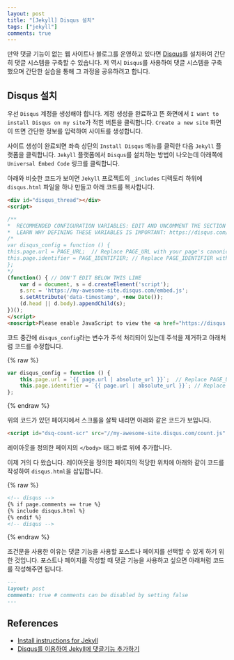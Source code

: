 ```yaml
---
layout: post
title: "[Jekyll] Disqus 설치"
tags: ["jekyll"]
comments: true
---
```


만약 댓글 기능이 없는 웹 사이트나 블로그를 운영하고 있다면 [Disqus](https://disqus.com/)를 설치하여 간단히 댓글 시스템을 구축할 수 있습니다. 저 역시 `Disqus`를 사용하여 댓글 시스템을 구축했으며 간단한 실습을 통해 그 과정을 공유하려고 합니다.

## Disqus 설치

우선 `Disqus` 계정을 생성해야 합니다. 계정 생성을 완료하고 뜬 화면에서 `I want to install Disqus on my site`가 적힌 버튼을 클릭합니다. `Create a new site` 화면이 뜨면 간단한 정보를 입력하여 사이트를 생성합니다.

사이트 생성이 완료되면 좌측 상단의 `Install Disqus` 메뉴를 클릭한 다음 `Jekyll` 플랫폼을 클릭합니다. `Jekyll` 플랫폼에서 `Disqus`를 설치하는 방법이 나오는데 아래쪽에 `Universal Embed Code` 링크를 클릭합니다.

아래와 비슷한 코드가 보이면 `Jekyll` 프로젝트의 `_includes` 디렉토리 하위에 `disqus.html` 파일을 하나 만들고 아래 코드를 복사합니다.

```html
<div id="disqus_thread"></div>
<script>

/**
*  RECOMMENDED CONFIGURATION VARIABLES: EDIT AND UNCOMMENT THE SECTION BELOW TO INSERT DYNAMIC VALUES FROM YOUR PLATFORM OR CMS.
*  LEARN WHY DEFINING THESE VARIABLES IS IMPORTANT: https://disqus.com/admin/universalcode/#configuration-variables*/
/*
var disqus_config = function () {
this.page.url = PAGE_URL;  // Replace PAGE_URL with your page's canonical URL variable
this.page.identifier = PAGE_IDENTIFIER; // Replace PAGE_IDENTIFIER with your page's unique identifier variable
};
*/
(function() { // DON'T EDIT BELOW THIS LINE
    var d = document, s = d.createElement('script');
    s.src = 'https://my-awesome-site.disqus.com/embed.js';
    s.setAttribute('data-timestamp', +new Date());
    (d.head || d.body).appendChild(s);
})();
</script>
<noscript>Please enable JavaScript to view the <a href="https://disqus.com/?ref_noscript">comments powered by Disqus.</a></noscript>
```

코드 중간에 `disqus_config`라는 변수가 주석 처리되어 있는데 주석을 제거하고 아래처럼 코드를 수정합니다.

{% raw %}
```js
var disqus_config = function () {
    this.page.url = `{{ page.url | absolute_url }}`;  // Replace PAGE_URL with your page's canonical URL variable
    this.page.identifier = `{{ page.url | absolute_url }}`; // Replace PAGE_IDENTIFIER with your page's unique identifier variable
};
```
{% endraw %}

위의 코드가 있던 페이지에서 스크롤을 살짝 내리면 아래와 같은 코드가 보입니다.

```html
<script id="dsq-count-scr" src="//my-awesome-site.disqus.com/count.js" async></script>
```

레이아웃을 정의한 페이지의 `</body>` 태그 바로 위에 추가합니다.

이제 거의 다 왔습니다. 레이아웃을 정의한 페이지의 적당한 위치에 아래와 같이 코드를 작성하여 `disqus.html`을 삽입합니다.

{% raw %}
```html
<!-- disqus -->
{% if page.comments == true %}
{% include disqus.html %}
{% endif %}
<!-- disqus -->
```
{% endraw %}

조건문을 사용한 이유는 댓글 기능을 사용할 포스트나 페이지를 선택할 수 있게 하기 위한 것입니다. 포스트나 페이지를 작성할 때 댓글 기능을 사용하고 싶으면 아래처럼 코드를 작성해주면 됩니다.

```markdown
---
layout: post
comments: true # comments can be disabled by setting false
---
```

## References

- [Install instructions for Jekyll](https://disqus.com/admin/install/platforms/jekyll/)
- [Disqus를 이용하여 Jekyll에 댓글기능 추가하기](https://17billion.github.io/jekyll/disqus/reply/2017/06/01/jekyll_disqus.html)
